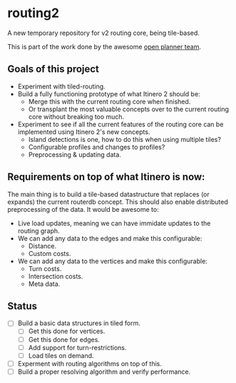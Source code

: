 # routing2

A new temporary repository for v2 routing core, being tile-based.

This is part of the work done by the awesome [open planner team](https://openplanner.team/).

## Goals of this project

- Experiment with tiled-routing.
- Build a fully functioning prototype of what Itinero 2 should be:
  - Merge this with the current routing core when finished.
  - Or transplant the most valuable concepts over to the current routing core without breaking too much.
- Experiment to see if all the current features of the routing core can be implemented using Itinero 2's new concepts.
  - Island detections is one, how to do this when using multiple tiles?
  - Configurable profiles and changes to profiles?
  - Preprocessing & updating data.

## Requirements on top of what Itinero is now:

The main thing is to build a tile-based datastructure that replaces (or expands) the current routerdb concept. This should also enable distributed preprocessing of the data. It would be awesome to:

- Live load updates, meaning we can have immidate updates to the routing graph.
- We can add any data to the edges and make this configurable:
  - Distance.
  - Custom costs.
- We can add any data to the vertices and make this configurable:
  - Turn costs.
  - Intersection costs.
  - Meta data.

## Status

- [ ] Build a basic data structures in tiled form.
  - [ ] Get this done for vertices.
  - [ ] Get this done for edges.
  - [ ] Add support for turn-restrictions.
  - [ ] Load tiles on demand.
- [ ] Experment with routing algorithms on top of this.
- [ ] Build a proper resolving algorithm and verify performance.